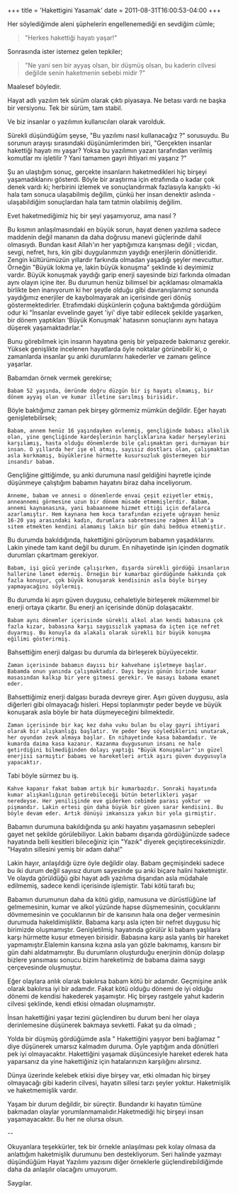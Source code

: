 +++
title = 'Hakettigini Yasamak'
date = 2011-08-31T16:00:53-04:00
+++

Her söylediğimde aleni şüphelerin engellenemediği en sevdiğim cümle;

> "Herkes hakettiği hayatı yaşar!"

Sonrasında ister istemez gelen tepkiler;

> "Ne yani sen bir ayyaş olsan, bir düşmüş olsan, bu kaderin cilvesi değilde senin haketmenin sebebi midir ?"


Maalesef böyledir.

Hayat adlı yazılım tek sürüm olarak çıktı piyasaya. Ne betası vardı ne başka bir versiyonu. Tek bir sürüm, tam stabil.

Ve biz insanlar o yazılımın kullanıcıları olarak varolduk.

Sürekli düşündüğüm şeyse, "Bu yazılımı nasıl kullanacağız ?" sorusuydu. Bu sorunun arayışı sırasındaki düşünümlerimden biri, "Gerçekten insanlar hakettiği hayatı mı yaşar? Yoksa bu yazılımın yazarı tarafından verilmiş komutlar mı işletilir ? Yani tamamen gayri ihtiyari mi yaşarız ?"

Şu an ulaştığım  sonuç, gerçekte insanların haketmedikleri hiç birşeyi yaşamadıklarını gösterdi. Böyle bir araştırma için etrafımda o kadar çok denek vardı ki; herbirini izlemek ve sonuçlandırmak fazlasıyla karışıktı -ki hala tam sonuca ulaşabilmiş değilim, çünkü her insan denektir aslında - ulaşabildiğim sonuçlardan hala tam tatmin olabilmiş değilim.

Evet haketmediğimiz hiç bir şeyi yaşamıyoruz, ama nasıl ?

Bu kısmın anlaşılmasındaki en büyük sorun, hayat denen yazılıma sadece maddenin değil mananın da daha doğrusu manevi güçlerinde dahil olmasıydı. Bundan kasıt Allah'ın her yaptığımıza karışması değil ; vicdan, sevgi, nefret, hırs, kin gibi duygularımızın yaydığı enerjilerin dönütleridir. Zengin kültürümüzün yıllardır farkında olmadan yaşadığı şeyler mevcuttur. Örneğin "Büyük lokma ye, lakin büyük konuşma" şeklinde ki deyimimiz vardır. Büyük konuşmak yaydığı garip enerji sayesinde bizi farkında olmadan aynı olayın içine iter. Bu durumun henüz bilimsel bir açıklaması olmamakla birlikte ben inanıyorum ki her şeyde olduğu gibi davranışlarımız sonunda yaydığımız enerjiler de kaybolmayarak an içerisinde geri dönüş göstermektedirler. Etrafımdaki düşkünlerin çoğuna baktığımda gördüğüm odur ki "İnsanlar evvelinde gayet 'iyi' diye tabir edilecek şekilde yaşarken, bir dönem yaptıkları 'Büyük Konuşmak' hatasının sonuçlarını aynı hataya düşerek yaşamaktadırlar."

Bunu görebilmek için insanın hayatına geniş bir yelpazede bakmanız gerekir. Yüksek genişlikte incelenen hayatlarda öyle noktalar görünebilir ki, o zamanlarda insanlar şu anki durumlarını hakederler ve zamanı gelince  yaşarlar.

Babamdan örnek vermek gerekirse;

    Babam 52 yaşında, ömründe doğru düzgün bir iş hayatı olmamış, bir dönem ayyaş olan ve kumar illetine sarılmış birisidir.

Böyle baktığımız zaman pek birşey görmemiz mümkün değildir. Eğer hayatı genişletebilirsek;

    Babam, annem henüz 16 yaşındayken evlenmiş, gençliğinde babası alkolik olan, yine gençliğinde kardeşlerinin harçlıklarına kadar herşeylerini karşılamış, hasta olduğu dönemlerde bile çalışmaktan geri durmayan bir insan. O yıllarda her işe el atmış, sayısız dostları olan, çalışmaktan asla korkmamış, büyüklerine hürmette kusursuzluk göstermeyen bir insandır babam.

Gençliğine gittiğimde,  şu anki durumuna nasıl geldiğini hayretle içinde düşünmeye çalıştığım babamın hayatını biraz daha inceliyorum.

    Anneme, babam ve annesi o dönemlerde envai çeşit eziyetler etmiş, anneannemi görmesine uzun bir dönem müsade etmemişlerdir. Babam, annemi kaynanasına, yani babaanneme hizmet ettiği için defalarca azarlamıştır. Hem kaynana hem koca tarafından eziyete uğrayan henüz 16-20 yaş arasındaki kadın, durumlara sabretmesine rağmen Allah'a sitem etmekten kendini alamamış lakin bir gün dahi beddua etmemiştir.

Bu durumda bakıldığında, hakettiğini görüyorum babamın yaşadıklarını. Lakin yinede tam kanıt değil bu durum. En nihayetinde işin içinden dogmatik durumları çıkartmam gerekiyor.

    Babam, işi gücü yerinde çalışırken, dışarda sürekli gördüğü insanların hallerine lanet edermiş. Örneğin bir kumarbaz gördüğünde hakkında çok fazla konuşur, çok büyük konuşarak kendisinin asla böyle birşey yapmayacağını söylermiş.

Bu durumda ki aşırı güven duygusu, cehaletiyle birleşerek mükemmel bir enerji ortaya çıkartır. Bu enerji an içerisinde dönüp dolaşacaktır.

    Babam aynı dönemler içerisinde sürekli alkol alan kendi babasına çok fazla kızar, babasına karşı saygısızlık yapmasa da içten içe nefret duyarmış. Bu konuyla da alakalı olarak sürekli bir büyük konuşma eğilimi gösterirmiş.

Bahsettiğim enerji dalgası bu durumla da birleşerek büyüyecektir.

    Zaman içerisinde babamın dayısı bir kahvehane işletmeye başlar. Babamda onun yanında çalışmaktadır. Dayı beyin günün birinde kumar masasından kalkıp bir yere gitmesi gerekir. Ve masayı babama emanet eder.

Bahsettiğimiz enerji dalgası burada devreye girer. Aşırı güven duygusu, asla diğerleri gibi olmayacağı hisleri. Hepsi toplanmıştır peder beyde ve büyük konuşarak asla böyle bir hata düşmeyeceğini bilmektedir.

    Zaman içerisinde bir kaç kez daha vuku bulan bu olay gayri ihtiyari olarak bir alışkanlığı başlatır. Ve peder bey söylediklerini unutarak, her oyundan zevk almaya başlar. En nihayetinde kasa babamdadır. Ve kumarda daima kasa kazanır. Kazanma duygusunun insanı ne hale getirdiğini bilmediğinden dolayı yaptığı "Büyük Konuşmalar"'ın güzel enerjisi sarmıştır babamı ve hareketleri artık aşırı güven duygusuyla yapacaktır.

Tabi böyle sürmez bu iş.

    Kahve kapanır fakat babam artık bir kumarbazdır. Sonraki hayatında kumar alışkanlığının getirebileceği bütün beterlikleri yaşar neredeyse. Her yenilişinde eve giderken cebimde parası yoktur ve pişmandır. Lakin ertesi gün daha büyük bir güven sarar kendisini. Bu böyle devam eder. Artık dönüşü imkansıza yakın bir yola girmiştir.

Babamın durumuna bakıldığında şu anki hayatını yaşamasının sebepleri gayet net şekilde görülebiliyor. Lakin babamı dışarıda gördüğünüzde sadece hayatında belli kesitleri bileceğiniz için "Yazık" diyerek geçiştireceksinizdir. "Hayatın sillesini yemiş bir adam daha!"

Lakin hayır, anlaşıldığı üzre öyle değildir olay. Babam geçmişindeki sadece bu iki durum değil sayısız durum sayesinde şu anki biçare halini haketmiştir. Ve olayda görüldüğü gibi hayat adlı yazılıma dışarıdan asla müdahale edilmemiş, sadece kendi içerisinde işlemiştir. Tabi kötü tarafı bu;

Babamın durumunun daha da kötü gidip, namusuna ve dürüstlüğüne laf gelmemesinin, kumar ve alkol yüzünde hapse düşmemesinin, çocuklarını dövmemesinin ve çocuklarının bir de karısının hala ona değer vermesinin durumuda hakeldimişliktir. Babama karşı asla içten bir nefret duygusu hiç birimizde oluşmamıştır. Genişletilmiş hayatında görülür ki babam yaşlılara karşı hürmette kusur etmeyen birisidir. Babasına karşı asla yanlış bir hareket yapmamıştır.Elalemin karısına kızına asla yan gözle bakmamış, karısını bir gün dahi aldatmamıştır. Bu durumların oluşturduğu enerjinin dönüp dolaşıp bizlere yansıması sonucu bizim hareketimiz de babama daima saygı çerçevesinde oluşmuştur.

Eğer olaylara anlık olarak bakılırsa babam kötü bir adamdır. Geçmişine anlık olarak bakılırsa iyi bir adamdır. Fakat kötü olduğu dönemi de iyi olduğu dönemi de kendisi hakederek yaşamıştır. Hiç birşey rastgele yahut kaderin cilvesi şeklinde, kendi etkisi olmadan oluşmamıştır.

İnsan hakettiğini yaşar tezini güçlendiren bu durum beni her olaya derinlemesine düşünerek bakmaya sevketti. Fakat şu da olmadı ;

Yolda bir düşmüş gördüğümde asla " Hakettiğini yaşıyor beni bağlamaz " diye düşünerek umarsız kalmadım duruma. Öyle yaptığım anda dönütleri pek iyi olmayacaktır. Hakettiğini yaşamak düşüncesiyle hareket ederek hata yaparsanız da yine hakettiğiniz için hatalarınızın karşılığını alırsınız.

Dünya üzerinde kelebek etkisi diye birşey var, etki olmadan hiç birşey olmayacağı gibi kaderin cilvesi, hayatın sillesi tarzı şeyler yoktur. Haketmişlik ve haketmemişlik vardır.

Yaşam bir durum değildir, bir süreçtir.  Bundandır ki hayatın tümüne bakmadan olaylar yorumlanmamalıdır.Haketmediği hiç birşeyi insan yaşamayacaktır. Bu her ne olursa olsun.

--

Okuyanlara teşekkürler, tek bir örnekle anlaşılması pek kolay olmasa da anlattığım haketmişlik durumunu ben destekliyorum. Seri halinde yazmayı düşündüğüm Hayat Yazılımı yazısını diğer örneklerle güçlendirebildiğimde daha da anlaşılır olacağını umuyorum.

Saygılar.

